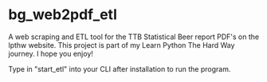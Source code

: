 # bg_web2pdf_etl
A web scraping and ETL tool for the TTB Statistical Beer report PDF's on the lpthw website. This project is part of my Learn Python The Hard Way journey. I hope you enjoy!

Type in "start_etl" into your CLI after installation to run the program.
